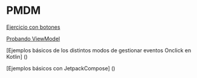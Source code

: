 # PMDM
[Ejercicio con botones](https://github.com/crisamoedo/EjercicioPruebaBoton.git)

[Probando ViewModel](https://github.com/crisamoedo/viewModelExamen.git)

[Ejemplos básicos de los distintos modos de gestionar eventos Onclick en Kotlin] ()

[Ejemplos básicos con JetpackCompose] ()




